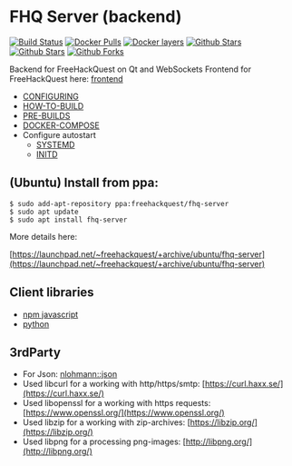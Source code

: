 # FHQ Server (backend)

[![Build Status](https://travis-ci.org/freehackquest/fhq-server.svg?branch=master)](https://travis-ci.org/freehackquest/fhq-server) [![Docker Pulls](https://img.shields.io/docker/pulls/freehackquest/fhq-server.svg)](https://hub.docker.com/r/freehackquest/fhq-server/) [![Docker layers](https://images.microbadger.com/badges/image/freehackquest/fhq-server.svg)](https://microbadger.com/images/freehackquest/fhq-server) [![Github Stars](https://img.shields.io/github/stars/freehackquest/fhq-server.svg?label=github%20%E2%98%85)](https://github.com/freehackquest/fhq-server/) [![Github Stars](https://img.shields.io/github/contributors/freehackquest/fhq-server.svg)](https://github.com/freehackquest/fhq-server/) [![Github Forks](https://img.shields.io/github/forks/freehackquest/fhq-server.svg?label=github%20forks)](https://github.com/freehackquest/fhq-server/)


Backend for FreeHackQuest on Qt and WebSockets
Frontend for FreeHackQuest here: [frontend](https://github.com/freehackquest/frontend)

* [CONFIGURING](install/CONFIGURING.md)
* [HOW-TO-BUILD](install/HOW-TO-BUILD.md)
* [PRE-BUILDS](install/PRE-BUILDS.md)
* [DOCKER-COMPOSE](https://github.com/freehackquest/fhq-server/tree/master/install/DOCKER_COMPOSE)
* Configure autostart
	* [SYSTEMD](install/SYSTEMD.md)
	* [INITD](install/INITD.md)

## (Ubuntu) Install from ppa:

```
$ sudo add-apt-repository ppa:freehackquest/fhq-server
$ sudo apt update
$ sudo apt install fhq-server
```
More details here:

[https://launchpad.net/~freehackquest/+archive/ubuntu/fhq-server](https://launchpad.net/~freehackquest/+archive/ubuntu/fhq-server)

## Client libraries

* [npm javascript](https://www.npmjs.com/package/libfhqcli-web-js)
* [python](https://pypi.org/project/libfhqcli/)

## 3rdParty

* For Json: [nlohmann::json](https://github.com/nlohmann/json)
* Used libcurl for a working with http/https/smtp: [https://curl.haxx.se/](https://curl.haxx.se/)
* Used libopenssl for a working with https requests: [https://www.openssl.org/](https://www.openssl.org/)
* Used libzip for a working with zip-archives: [https://libzip.org/](https://libzip.org/)
* Used libpng for a processing png-images: [http://libpng.org/](http://libpng.org/)
